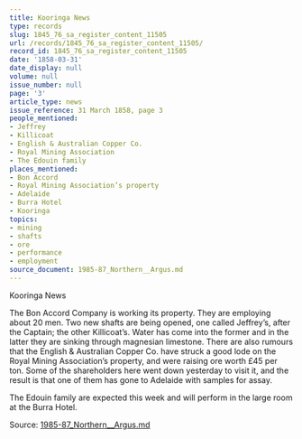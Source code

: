 ```yaml
---
title: Kooringa News
type: records
slug: 1845_76_sa_register_content_11505
url: /records/1845_76_sa_register_content_11505/
record_id: 1845_76_sa_register_content_11505
date: '1858-03-31'
date_display: null
volume: null
issue_number: null
page: '3'
article_type: news
issue_reference: 31 March 1858, page 3
people_mentioned:
- Jeffrey
- Killicoat
- English & Australian Copper Co.
- Royal Mining Association
- The Edouin family
places_mentioned:
- Bon Accord
- Royal Mining Association’s property
- Adelaide
- Burra Hotel
- Kooringa
topics:
- mining
- shafts
- ore
- performance
- employment
source_document: 1985-87_Northern__Argus.md
---
```


Kooringa News

The Bon Accord Company is working its property.  They are employing about 20 men.  Two new shafts are being opened, one called Jeffrey’s, after the Captain; the other Killicoat’s.  Water has come into the former and in the latter they are sinking through magnesian limestone.  There are also rumours that the English & Australian Copper Co. have struck a good lode on the Royal Mining Association’s property, and were raising ore worth £45 per ton.  Some of the shareholders here went down yesterday to visit it, and the result is that one of them has gone to Adelaide with samples for assay.

The Edouin family are expected this week and will perform in the large room at the Burra Hotel.

Source: [1985-87_Northern__Argus.md](/downloads/markdown/1985-87_Northern__Argus.md)
